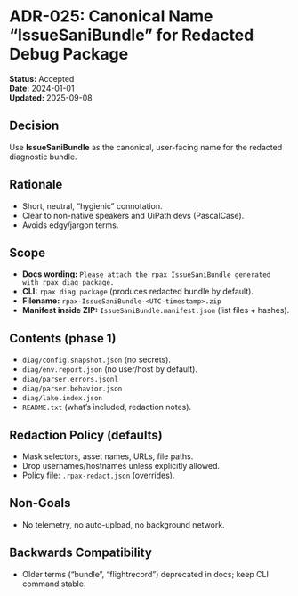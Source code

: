 # ADR-025: Canonical Name “IssueSaniBundle” for Redacted Debug Package

**Status:** Accepted  
**Date:** 2024-01-01  
**Updated:** 2025-09-08

## Decision
Use **IssueSaniBundle** as the canonical, user-facing name for the redacted diagnostic bundle.

## Rationale
- Short, neutral, “hygienic” connotation.
- Clear to non-native speakers and UiPath devs (PascalCase).
- Avoids edgy/jargon terms.

## Scope
- **Docs wording:** `Please attach the rpax IssueSaniBundle generated with rpax diag package.`
- **CLI:** `rpax diag package` (produces redacted bundle by default).
- **Filename:** `rpax-IssueSaniBundle-<UTC-timestamp>.zip`
- **Manifest inside ZIP:** `IssueSaniBundle.manifest.json` (list files + hashes).

## Contents (phase 1)
- `diag/config.snapshot.json` (no secrets).
- `diag/env.report.json` (no user/host by default).
- `diag/parser.errors.jsonl`
- `diag/parser.behavior.json`
- `diag/lake.index.json`
- `README.txt` (what’s included, redaction notes).

## Redaction Policy (defaults)
- Mask selectors, asset names, URLs, file paths.
- Drop usernames/hostnames unless explicitly allowed.
- Policy file: `.rpax-redact.json` (overrides).

## Non-Goals
- No telemetry, no auto-upload, no background network.

## Backwards Compatibility
- Older terms (“bundle”, “flightrecord”) deprecated in docs; keep CLI command stable.
